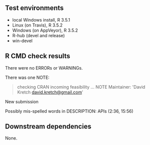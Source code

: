 ## Test environments
* local Windows install, R 3.5.1
* Linux (on Travis), R 3.5.2
* Windows (on AppVeyor), R 3.5.2
* R-hub (devel and release)
* win-devel

## R CMD check results

There were no ERRORs or WARNINGs.

There was one NOTE:

> checking CRAN incoming feasibility ... NOTE
  Maintainer: 'David Kretch <david.kretch@gmail.com>'
  
  New submission
  
  Possibly mis-spelled words in DESCRIPTION:
    APIs (2:36, 15:56)

## Downstream dependencies

None.
